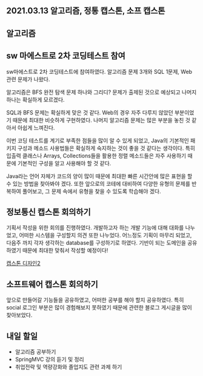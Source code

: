 ## 2021.03.13 알고리즘, 정통 캡스톤, 소프 캡스톤

## 알고리즘

## sw 마에스트로 2차 코딩테스트 참여

sw마에스트로 2차 코딩테스트에 참여하였다. 알고리즘 문제 3개와 SQL 1문제, Web 관련 문제가 나왔다.

알고리즘은 BFS 완전 탐색 문제 하나와 그리디? 문제가 출제된 것으로 예상되고 나머지 하나는 확실하게 모르겠다. 

SQL과 BFS 문제는 확실하게 맞은 것 같다. Web의 경우 자주 다루지 않았던 부분이었기 때문에 최대한 비슷하게 구현하였다. 나머지 알고리즘 문제는 많은 부분을 놓친 것 같아서 아쉽게 느껴진다.

이번 코딩 테스트를 계기로 부족한 점들을 많이 알 수 있게 되었고, Java의 기본적인 패키지 구성과 메소드 사용법들은 확실하게 숙지하는 것이 좋을 것 같다는 생각이다. 특히 입출력 클래스나 Arrays, Collections들을 활용한 정렬 메소드들은 자주 사용하기 때문에 기본적인 구성을 알고 사용해야 할 것 같다.

Java라는 언어 자체가 코드의 양이 많이 때문에 최대한 빠른 시간안에 많은 표현을 할 수 있는 방법을 찾아봐야 겠다. 또한 앞으로의 코테에 대비하여 다양한 유형의 문제를 반복하여 풀어보고, 그 문제 속에서 유형을 찾을 수 있도록 학습해야 겠다.

## 정보통신 캡스톤 회의하기
기획서 작성을 위한 회의를 진행하였다. 개발하고자 하는 개발 기능에 대해 대화를 나누었고, 어떠한 시스템을 구성할지 의견 또한 나누었다. 어느정도 기획이 마무리 되었고, 다음주 까지 각자 생각하는 database를 구성하기로 하였다. 기반이 되는 도메인을 공유하였기 때문에 최대한 맞춰서 작성할 예정이다!

[캡스톤 디자인2](https://www.notion.so/68ea6b6055af43d1b6df372be6442681)

## 소프트웨어 캡스톤 회의하기
앞으로 만들어갈 기능들을 공유하였고, 어떠한 공부를 해야 할지 공유하였다. 특히 social 로그인 부분은 많이 경험해보지 못하였기 때문에 관련한 블로그 게시글을 많이 찾아보았다.

## 내일 할일
 - 알고리즘 공부하기
 - SpringMVC 강의 듣기 및 정리
 - 취업전략 및 역량강화와 졸업지도 관련 과제 하기